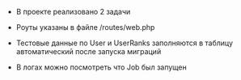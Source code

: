 - В проекте реализовано 2 задачи

- Роуты указаны в файле /routes/web.php
  
- Тестовые данные по User и UserRanks заполняются в таблицу автоматический после запуска миграций

- В логах можно посмотреть что Job был запущен 
